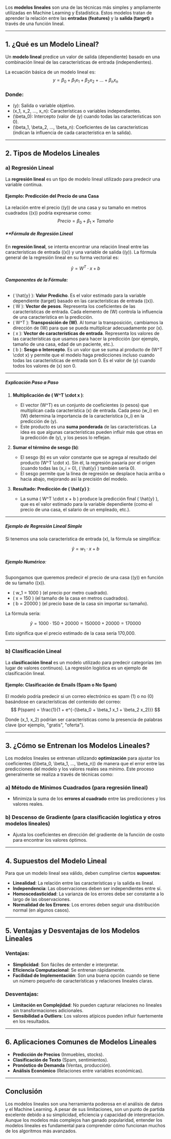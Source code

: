 
Los **modelos lineales** son una de las técnicas más simples y ampliamente utilizadas en Machine Learning y Estadística. Estos modelos tratan de aprender la relación entre las **entradas (features)** y la **salida (target)** a través de una función lineal.

---

## **1. ¿Qué es un Modelo Lineal?**
Un **modelo lineal** predice un valor de salida (dependiente) basado en una combinación lineal de las características de entrada (independientes).

La ecuación básica de un modelo lineal es:
$$
y = \beta_0 + \beta_1 x_1 + \beta_2 x_2 + ... + \beta_n x_n
$$

### **Donde:**
- \(y\): Salida o variable objetivo.
- \(x_1, x_2, ..., x_n\): Características o variables independientes.
- \(\beta_0\): Intercepto (valor de \(y\) cuando todas las características son 0).
- \(\beta_1, \beta_2, ..., \beta_n\): Coeficientes de las características (indican la influencia de cada característica en la salida).

---

## **2. Tipos de Modelos Lineales**

### **a) Regresión Lineal**
La **regresión lineal** es un tipo de modelo lineal utilizado para predecir una variable continua.

#### **Ejemplo: Predicción del Precio de una Casa**
La relación entre el precio (\(y\)) de una casa y su tamaño en metros cuadrados (\(x\)) podría expresarse como:
$$
Precio = \beta_0 + \beta_1 \times Tamaño
$$
##### **Fórmula de Regresión Lineal 
En **regresión lineal**, se intenta encontrar una relación lineal entre las características de entrada (\(x\)) y una variable de salida (\(y\)). La fórmula general de la regresión lineal en su forma vectorial es:

$$
\hat{y} = W^T \cdot x + b
$$
###### **Componentes de la Fórmula:**

- \( \hat{y} \): **Valor Predicho**. Es el valor estimado para la variable dependiente (target) basado en las características de entrada (\(x\)).
- \( W \): **Vector de pesos**. Representa los coeficientes de las características de entrada. Cada elemento de \(W\) controla la influencia de una característica en la predicción.
- \( W^T \): **Transposición de \(W\)**. Al tomar la transposición, cambiamos la dirección de \(W\) para que se pueda multiplicar adecuadamente por \(x\).
- \( x \): **Vector de características de entrada**. Representa los valores de las características que usamos para hacer la predicción (por ejemplo, tamaño de una casa, edad de un paciente, etc.).
- \( b \): **Sesgo o Intercepto**. Es un valor que se suma al producto de \(W^T \cdot x\) y permite que el modelo haga predicciones incluso cuando todas las características de entrada son 0. Es el valor de \(y\) cuando todos los valores de \(x\) son 0.

---

##### **Explicación Paso a Paso**

1. **Multiplicación de \( W^T \cdot x \)**:
   - El vector \(W^T\) es un conjunto de coeficientes (o pesos) que multiplican cada característica \(x\) de entrada. Cada peso \(w_i\) en \(W\) determina la importancia de la característica \(x_i\) en la predicción de \(y\). 
   - Este producto es una **suma ponderada** de las características. La idea es que algunas características pueden influir más que otras en la predicción de \(y\), y los pesos lo reflejan.

2. **Sumar el término de sesgo \(b\)**:
   - El sesgo \(b\) es un valor constante que se agrega al resultado del producto \(W^T \cdot x\). Sin él, la regresión pasaría por el origen (cuando todas las \(x_i = 0\), \( \hat{y} \) también sería 0). 
   - El sesgo permite que la línea de regresión se desplace hacia arriba o hacia abajo, mejorando así la precisión del modelo.

3. **Resultado: Predicción de \( \hat{y} \)**:
   - La suma \( W^T \cdot x + b \) produce la predicción final \( \hat{y} \), que es el valor estimado para la variable dependiente (como el precio de una casa, el salario de un empleado, etc.).

---

##### **Ejemplo de Regresión Lineal Simple**

Si tenemos una sola característica de entrada \(x\), la fórmula se simplifica:

$$
\hat{y} = w_1 \cdot x + b
$$

###### **Ejemplo Numérico**:
Supongamos que queremos predecir el precio de una casa (\(y\)) en función de su tamaño (\(x\)).

- \( w_1 = 1000 \) (el precio por metro cuadrado).
- \( x = 150 \) (el tamaño de la casa en metros cuadrados).
- \( b = 20000 \) (el precio base de la casa sin importar su tamaño).

La fórmula sería:

$$
\hat{y} = 1000 \cdot 150 + 20000 = 150000 + 20000 = 170000
$$

Esto significa que el precio estimado de la casa sería 170,000.

---

### **b) Clasificación Lineal**
La **clasificación lineal** es un modelo utilizado para predecir categorías (en lugar de valores continuos). La regresión logística es un ejemplo de clasificación lineal.

#### **Ejemplo: Clasificación de Emails (Spam o No Spam)**
El modelo podría predecir si un correo electrónico es spam (1) o no (0) basándose en características del contenido del correo:
$$
P(spam) = \frac{1}{1 + e^{-(\beta_0 + \beta_1 x_1 + \beta_2 x_2)}}
$$

Donde \(x_1, x_2\) podrían ser características como la presencia de palabras clave (por ejemplo, "gratis", "oferta").

---

## **3. ¿Cómo se Entrenan los Modelos Lineales?**
Los modelos lineales se entrenan utilizando **optimización** para ajustar los coeficientes (\(\beta_0, \beta_1, ..., \beta_n\)) de manera que el error entre las predicciones del modelo y los valores reales sea mínimo. Este proceso generalmente se realiza a través de técnicas como:

### **a) Método de Mínimos Cuadrados (para regresión lineal)**
- Minimiza la suma de los **errores al cuadrado** entre las predicciones y los valores reales.
  
### **b) Descenso de Gradiente (para clasificación logística y otros modelos lineales)**
- Ajusta los coeficientes en dirección del gradiente de la función de costo para encontrar los valores óptimos.

---

## **4. Supuestos del Modelo Lineal**
Para que un modelo lineal sea válido, deben cumplirse ciertos **supuestos**:
- **Linealidad**: La relación entre las características y la salida es lineal.
- **Independencia**: Las observaciones deben ser independientes entre sí.
- **Homoscedasticidad**: La varianza de los errores debe ser constante a lo largo de las observaciones.
- **Normalidad de los Errores**: Los errores deben seguir una distribución normal (en algunos casos).

---

## **5. Ventajas y Desventajas de los Modelos Lineales**

### **Ventajas:**
- **Simplicidad**: Son fáciles de entender e interpretar.
- **Eficiencia Computacional**: Se entrenan rápidamente.
- **Facilidad de Implementación**: Son una buena opción cuando se tiene un número pequeño de características y relaciones lineales claras.

### **Desventajas:**
- **Limitación en Complejidad**: No pueden capturar relaciones no lineales sin transformaciones adicionales.
- **Sensibilidad a Outliers**: Los valores atípicos pueden influir fuertemente en los resultados.

---

## **6. Aplicaciones Comunes de Modelos Lineales**
- **Predicción de Precios** (Inmuebles, stocks).
- **Clasificación de Texto** (Spam, sentimientos).
- **Pronóstico de Demanda** (Ventas, producción).
- **Análisis Económico** (Relaciones entre variables económicas).

---

## **Conclusión**
Los modelos lineales son una herramienta poderosa en el análisis de datos y el Machine Learning. A pesar de sus limitaciones, son un punto de partida excelente debido a su simplicidad, eficiencia y capacidad de interpretación. Aunque los modelos más complejos han ganado popularidad, entender los modelos lineales es fundamental para comprender cómo funcionan muchos de los algoritmos más avanzados.

